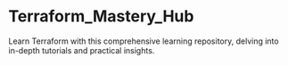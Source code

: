 # Terraform_Mastery_Hub
Learn Terraform with this comprehensive learning repository, delving into in-depth tutorials and practical insights.
